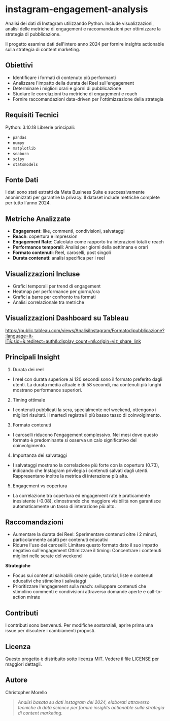 # instagram-engagement-analysis
Analisi dei dati di Instagram utilizzando Python. 
Include visualizzazioni, analisi delle metriche di engagement e raccomandazioni per ottimizzare la strategia di pubblicazione.

Il progetto esamina dati dell'intero anno 2024 per fornire insights actionable sulla strategia di content marketing.

## Obiettivi

- Identificare i formati di contenuto più performanti
- Analizzare l'impatto della durata dei Reel sull'engagement
- Determinare i migliori orari e giorni di pubblicazione
- Studiare le correlazioni tra metriche di engagement e reach
- Fornire raccomandazioni data-driven per l'ottimizzazione della strategia

## Requisiti Tecnici

Python: 3.10.18
Librerie principali:

- `pandas`
- `numpy`
- `matplotlib`
- `seaborn`
- `scipy`
- `statsmodels`

## Fonte Dati
I dati sono stati estratti da Meta Business Suite e successivamente anonimizzati per garantire la privacy. Il dataset include metriche complete per tutto l'anno 2024.

## Metriche Analizzate

- **Engagement**: like, commenti, condivisioni, salvataggi
- **Reach**: copertura e impression
- **Engagement Rate**: Calcolato come rapporto tra interazioni totali e reach
- **Performance temporali**: Analisi per giorni della settimana e orari
- **Formato contenuti**: Reel, caroselli, post singoli
- **Durata contenuti**: analisi specifica per i reel

## Visualizzazioni Incluse

- Grafici temporali per trend di engagement
- Heatmap per performance per giorno/ora
- Grafici a barre per confronto tra formati
- Analisi correlazionale tra metriche

## Visualizzazioni Dashboard su Tableau
https://public.tableau.com/views/AnalisiInstagram/Formatodipubblicazione?:language=it-IT&:sid=&:redirect=auth&:display_count=n&:origin=viz_share_link

## Principali Insight
1. Durata dei reel
- I reel con durata superiore ai 120 secondi sono il formato preferito dagli utenti. La durata media attuale è di 58 secondi, ma contenuti più lunghi mostrano performance superiori.
2. Timing ottimale
- I contenuti pubblicati la sera, specialmente nel weekend, ottengono i migliori risultati. Il martedì registra il più basso tasso di coinvolgimento.
3. Formato contenuti
- I caroselli riducono l'engagement complessivo. Nei mesi dove questo formato è predominante si osserva un calo significativo del coinvolgimento.
4. Importanza dei salvataggi
- I salvataggi mostrano la correlazione più forte con la copertura (0.73), indicando che Instagram privilegia i contenuti salvati dagli utenti. Rappresentano inoltre la metrica di interazione più alta.
5. Engagement vs copertura
- La correlazione tra copertura ed engagement rate è praticamente inesistente (-0.08), dimostrando che maggiore visibilità non garantisce automaticamente un tasso di interazione più alto.
## Raccomandazioni

- Aumentare la durata dei Reel: Sperimentare contenuti oltre i 2 minuti, particolarmente adatti per contenuti educativi
- Ridurre l'uso dei caroselli: Limitare questo formato dato il suo impatto negativo sull'engagement
Ottimizzare il timing: Concentrare i contenuti migliori nelle serate del weekend

**Strategiche**

- Focus sui contenuti salvabili: creare guide, tutorial, liste e contenuti educativi che stimolino i salvataggi
- Prioritizzare l'engagement sulla reach: sviluppare contenuti che stimolino commenti e condivisioni attraverso domande aperte e call-to-action mirate

## Contributi
I contributi sono benvenuti. Per modifiche sostanziali, aprire prima una issue per discutere i cambiamenti proposti.
## Licenza
Questo progetto è distribuito sotto licenza MIT. Vedere il file LICENSE per maggiori dettagli.
## Autore
Christopher Morello

>_Analisi basata su dati Instagram del 2024, elaborati attraverso tecniche di data science per fornire insights actionable sulla strategia di content marketing._
